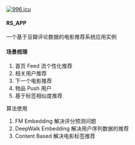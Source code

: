 [![996.icu](https://img.shields.io/badge/link-996.icu-red.svg)](https://996.icu)

#### RS_APP

一个基于豆瓣评论数据的电影推荐系统应用实例


#### 场景梳理
   1. 首页 Feed 流个性化推荐
   2. 相关用户推荐
   3. 下一个电影推荐
   4. 物品 Push 用户
   5. 基于标签相似度推荐


算法使用
1. FM Embedding 解决评分预测问题
2. DeepWalk Embedding 解决用户序列数据的推荐
3. Content Based 解决电影标签推荐
